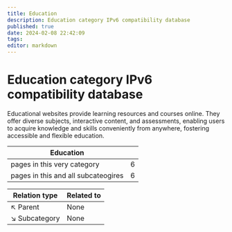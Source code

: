 ```yaml
---
title: Education
description: Education category IPv6 compatibility database
published: true
date: 2024-02-08 22:42:09 
tags:
editor: markdown
---
```


# Education category IPv6 compatibility database


Educational websites provide learning resources and courses online. They offer diverse subjects, interactive content, and assessments, enabling users to acquire knowledge and skills conveniently from anywhere, fostering accessible and flexible education.


| Education   |   |
| - | - |
| pages in this very category | 6 |
| pages in this and all subcateogires | 6 |

| Relation type | Related to |
| - | - |
| :arrow_upper_left: Parent | None |
| :arrow_lower_right: Subcategory | None |
